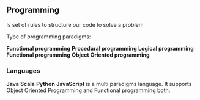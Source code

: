 ## Programming
Is set of rules to structure our code to solve a problem


Type of programming paradigms:

**Functional programming**
**Procedural programming**
**Logical programming**
**Functional programming**
**Object Oriented programming**

### Languages
**Java**
**Scala**
**Python**
**JavaScript** is a multi paradigms language. It supports Object Oriented Programming and Functional programming both.



